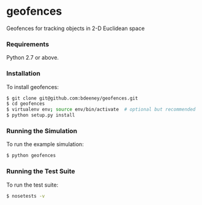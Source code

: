 geofences
=========

Geofences for tracking objects in 2-D Euclidean space

### Requirements
Python 2.7 or above.

### Installation
To install geofences:
```bash
$ git clone git@github.com:bdeeney/geofences.git
$ cd geofences
$ virtualenv env; source env/bin/activate  # optional but recommended
$ python setup.py install
```

### Running the Simulation
To run the example simulation:
```bash
$ python geofences
```

### Running the Test Suite
To run the test suite:
```bash
$ nosetests -v
```
